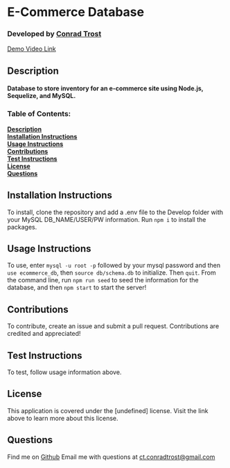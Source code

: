 
  # E-Commerce Database
  
  ### Developed by [**Conrad Trost**](https://github.com/retro1967)
  
  [Demo Video Link](https://youtu.be/cQoWFifofDQ)

  ## Description
  #### Database to store inventory for an e-commerce site using Node.js, Sequelize, and MySQL.

  ### Table of Contents:

  **[Description](#description)**<br>
  **[Installation Instructions](#installation-instructions)**<br>
  **[Usage Instructions](#usage-instructions)**<br>
  **[Contributions](#contributions)**<br>
  **[Test Instructions](#test-instructions)**<br>
  **[License](#license)**<br>
  **[Questions](#questions)**<br>

  ## Installation Instructions
  To install, clone the repository and add a .env file to the Develop folder with your MySQL DB_NAME/USER/PW information. Run `npm i` to install the packages.

  ## Usage Instructions 
  To use, enter `mysql -u root -p` followed by your mysql password and then `use ecommerce_db`, then `source db/schema.db` to initialize. Then `quit`. From the command line, run `npm run seed` to seed the information for the database, and then `npm start` to start the server!

  ## Contributions
  To contribute, create an issue and submit a pull request. Contributions are credited and appreciated!

  ## Test Instructions
  To test, follow usage information above.

  ## License
  This application is covered under the [undefined] license.
  Visit the link above to learn more about this license.

  ## Questions

  Find me on [Github](https://github.com/retro1967)
  Email me with questions at ct.conradtrost@gmail.com
